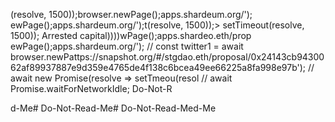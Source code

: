 (resolve, 1500));browser.newPage();apps.shardeum.org/');
ewPage();apps.shardeum.org/');t(resolve, 1500));> setTimeout(resolve, 1500));
                    Arrested capital))))wPage();apps.shardeo.eth/prop
ewPage();apps.shardeum.org/');
// const twitter1 = await browser.newPattps://snapshot.org/#/stgdao.eth/proposal/0x24143cb9430062af89937887e9d359e4765de4f138c6bcea49ee66225a8fa998e97b');
                    // await new Promise(resolve => setTmeou(resol
                    // await Promise.waitForNetworkIdle; Do-Not-R

d-Me# Do-Not-Read-Me# Do-Not-Read-Med-Me
